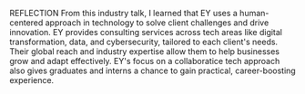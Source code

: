 REFLECTION
From this industry talk, I learned that EY uses a human-centered approach in technology to solve client challenges and drive innovation. EY provides consulting services across tech areas like digital transformation, data, and cybersecurity, tailored to each client's needs. Their global reach and industry expertise allow them to help businesses grow and adapt effectively. EY's focus on a collaboratice tech approach also gives graduates and interns a chance to gain practical, career-boosting experience. 
